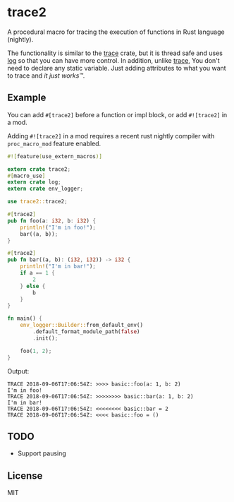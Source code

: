 # trace2

A procedural macro for tracing the execution of functions in Rust language (nightly).

The functionality is similar to the [trace] crate, but it is thread safe and uses [log] so that you can have more
control. In addition, unlike [trace], You don't need to declare any static variable. Just adding attributes to what you
want to trace and *it just works™*.

## Example

You can add `#[trace2]` before a function or impl block, or add `#![trace2]` in a mod.

Adding `#![trace2]` in a mod requires a recent rust nightly compiler with `proc_macro_mod` feature enabled.

```rust
#![feature(use_extern_macros)]

extern crate trace2;
#[macro_use]
extern crate log;
extern crate env_logger;

use trace2::trace2;

#[trace2]
pub fn foo(a: i32, b: i32) {
    println!("I'm in foo!");
    bar((a, b));
}

#[trace2]
pub fn bar((a, b): (i32, i32)) -> i32 {
    println!("I'm in bar!");
    if a == 1 {
        2
    } else {
        b
    }
}

fn main() {
    env_logger::Builder::from_default_env()
        .default_format_module_path(false)
        .init();

    foo(1, 2);
}
```

Output:

```
TRACE 2018-09-06T17:06:54Z: >>>> basic::foo(a: 1, b: 2)
I'm in foo!
TRACE 2018-09-06T17:06:54Z: >>>>>>>> basic::bar(a: 1, b: 2)
I'm in bar!
TRACE 2018-09-06T17:06:54Z: <<<<<<<< basic::bar = 2
TRACE 2018-09-06T17:06:54Z: <<<< basic::foo = ()
```

## TODO

- Support pausing

## License

MIT

[trace]: https://docs.rs/trace/
[log]: https://docs.rs/log/